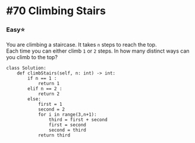 # \#70 Climbing Stairs

### Easy:star:

You are climbing a staircase. It takes `n` steps to reach the top.  
Each time you can either climb `1` or `2` steps. In how many distinct ways can you climb to the top?

```text
class Solution:
    def climbStairs(self, n: int) -> int:
        if n == 1 :
            return 1
        elif n == 2 :
            return 2
        else:
            first = 1
            second = 2 
            for i in range(3,n+1):
                third = first + second
                first = second
                second = third
            return third
```



